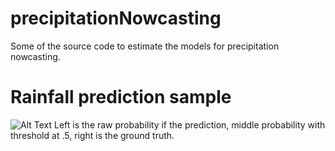 # precipitationNowcasting

Some of the source code to estimate the models for precipitation nowcasting. 

# Rainfall prediction sample
![Alt Text](https://media.giphy.com/media/ZbZNj4GBCHBpSCHfZV/giphy.gif)
Left is the raw probability if the prediction, middle probability with threshold at .5, right is the ground truth.
